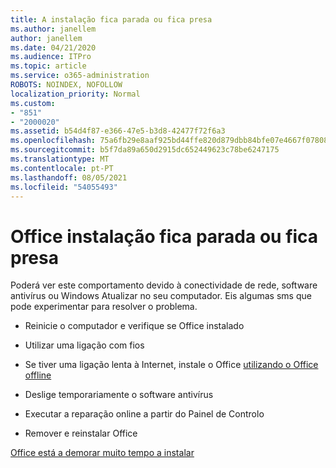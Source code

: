 ```yaml
---
title: A instalação fica parada ou fica presa
ms.author: janellem
author: janellem
ms.date: 04/21/2020
ms.audience: ITPro
ms.topic: article
ms.service: o365-administration
ROBOTS: NOINDEX, NOFOLLOW
localization_priority: Normal
ms.custom:
- "851"
- "2000020"
ms.assetid: b54d4f87-e366-47e5-b3d8-42477f72f6a3
ms.openlocfilehash: 75a6fb29e8aaf925bd44ffe820d879dbb84bfe07e4667f07808b610b5ab162fb
ms.sourcegitcommit: b5f7da89a650d2915dc652449623c78be6247175
ms.translationtype: MT
ms.contentlocale: pt-PT
ms.lasthandoff: 08/05/2021
ms.locfileid: "54055493"
---
```

# <a name="office-installation-hangs-or-gets-stuck"></a>Office instalação fica parada ou fica presa

Poderá ver este comportamento devido à conectividade de rede, software antivírus ou Windows Atualizar no seu computador. Eis algumas sms que pode experimentar para resolver o problema.
  
- Reinicie o computador e verifique se Office instalado

- Utilizar uma ligação com fios

- Se tiver uma ligação lenta à Internet, instale o Office [utilizando o Office offline](https://support.office.com/article/f0a85fe7-118f-41cb-a791-d59cef96ad1c?wt.mc_id=Alchemy_ClientDIA)

- Deslige temporariamente o software antivírus

- Executar a reparação online a partir do Painel de Controlo

- Remover e reinstalar Office

[Office está a demorar muito tempo a instalar](https://support.office.com/article/0f09f357-3fef-42a6-b8aa-cef4c6c44bdf?wt.mc_id=Alchemy_ClientDIA)
  